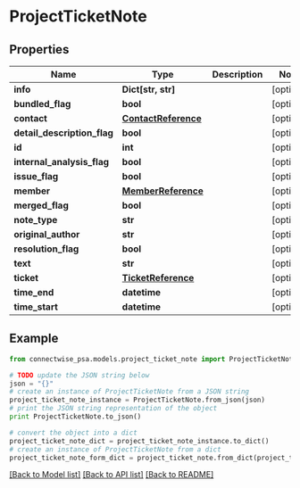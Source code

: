 # ProjectTicketNote


## Properties
Name | Type | Description | Notes
------------ | ------------- | ------------- | -------------
**info** | **Dict[str, str]** |  | [optional] 
**bundled_flag** | **bool** |  | [optional] 
**contact** | [**ContactReference**](ContactReference.md) |  | [optional] 
**detail_description_flag** | **bool** |  | [optional] 
**id** | **int** |  | [optional] 
**internal_analysis_flag** | **bool** |  | [optional] 
**issue_flag** | **bool** |  | [optional] 
**member** | [**MemberReference**](MemberReference.md) |  | [optional] 
**merged_flag** | **bool** |  | [optional] 
**note_type** | **str** |  | [optional] 
**original_author** | **str** |  | [optional] 
**resolution_flag** | **bool** |  | [optional] 
**text** | **str** |  | [optional] 
**ticket** | [**TicketReference**](TicketReference.md) |  | [optional] 
**time_end** | **datetime** |  | [optional] 
**time_start** | **datetime** |  | [optional] 

## Example

```python
from connectwise_psa.models.project_ticket_note import ProjectTicketNote

# TODO update the JSON string below
json = "{}"
# create an instance of ProjectTicketNote from a JSON string
project_ticket_note_instance = ProjectTicketNote.from_json(json)
# print the JSON string representation of the object
print ProjectTicketNote.to_json()

# convert the object into a dict
project_ticket_note_dict = project_ticket_note_instance.to_dict()
# create an instance of ProjectTicketNote from a dict
project_ticket_note_form_dict = project_ticket_note.from_dict(project_ticket_note_dict)
```
[[Back to Model list]](../README.md#documentation-for-models) [[Back to API list]](../README.md#documentation-for-api-endpoints) [[Back to README]](../README.md)


